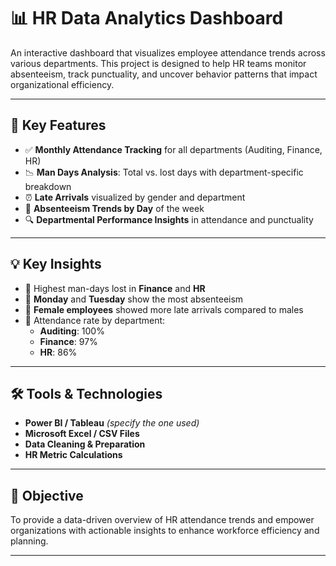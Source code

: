 # 📊 HR Data Analytics Dashboard

An interactive dashboard that visualizes employee attendance trends across various departments. This project is designed to help HR teams monitor absenteeism, track punctuality, and uncover behavior patterns that impact organizational efficiency.


---

## 📌 Key Features

- ✅ **Monthly Attendance Tracking** for all departments (Auditing, Finance, HR)
- 📉 **Man Days Analysis**: Total vs. lost days with department-specific breakdown
- ⏰ **Late Arrivals** visualized by gender and department
- 📅 **Absenteeism Trends by Day** of the week
- 🔍 **Departmental Performance Insights** in attendance and punctuality

---

## 💡 Key Insights

- 🔸 Highest man-days lost in **Finance** and **HR**
- 🔸 **Monday** and **Tuesday** show the most absenteeism
- 🔸 **Female employees** showed more late arrivals compared to males
- 🔸 Attendance rate by department:
  - **Auditing**: 100%  
  - **Finance**: 97%  
  - **HR**: 86%

---

## 🛠 Tools & Technologies

- **Power BI / Tableau** *(specify the one used)*
- **Microsoft Excel / CSV Files**
- **Data Cleaning & Preparation**
- **HR Metric Calculations**

---

## 🎯 Objective

To provide a data-driven overview of HR attendance trends and empower organizations with actionable insights to enhance workforce efficiency and planning.

---




